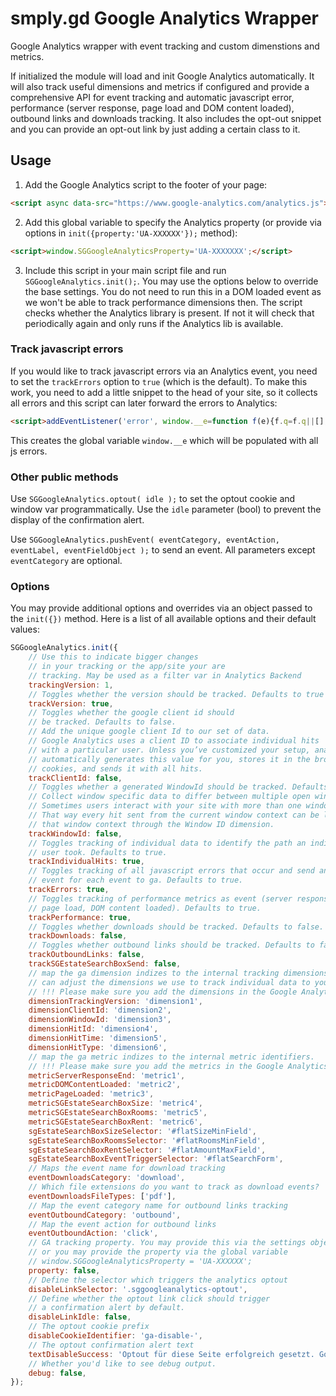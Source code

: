 # smply.gd Google Analytics Wrapper
Google Analytics wrapper with event tracking and custom dimenstions and metrics.

If initialized the module will load and init Google Analytics automatically. It will also
track useful dimensions and metrics if configured and provide a comprehensive API for event tracking
and automatic javascript error, performance (server response, page load and DOM content loaded), 
outbound links and downloads tracking. It also includes the opt-out snippet and you can provide an opt-out
link by just adding a certain class to it.

## Usage
1. Add the Google Analytics script to the footer of your page:
```html
<script async data-src="https://www.google-analytics.com/analytics.js"></script>
```

2. Add this global variable to specify the Analytics property (or provide via 
options in `init({property:'UA-XXXXXX'});` method):
```html
<script>window.SGGoogleAnalyticsProperty='UA-XXXXXXX';</script>
```

3. Include this script in your main script file and run `SGGoogleAnalytics.init();`. You may use the options below to 
override the base settings. You do not need to run this in a DOM loaded event as we won't be able 
to track performance dimensions then. The script checks whether the Analytics library is present. If not it will check
that periodically again and only runs if the Analytics lib is available.

### Track javascript errors
If you would like to track javascript errors via an Analytics event, you need to set the 
`trackErrors` option to `true` (which is the default). To make this work, you need to add a little
snippet to the head of your site, so it collects all errors and this script can later forward the errors to 
Analytics:

```html
<script>addEventListener('error', window.__e=function f(e){f.q=f.q||[];f.q.push(e)});</script>
```

This creates the global variable `window.__e` which will be populated with all js errors.

### Other public methods
Use `SGGoogleAnalytics.optout( idle );` to set the optout cookie and window var programmatically. Use the 
`idle` parameter (bool) to prevent the display of the confirmation alert.

Use `SGGoogleAnalytics.pushEvent( eventCategory, eventAction, eventLabel, eventFieldObject );` to
send an event. All parameters except `eventCategory` are optional.

### Options
You may provide additional options and overrides via an object passed to the `init({})` 
method. Here is a list of all available options and their default values:

```javascript
SGGoogleAnalytics.init({
    // Use this to indicate bigger changes
    // in your tracking or the app/site your are
    // tracking. May be used as a filter var in Analytics Backend
    trackingVersion: 1,
    // Toggles whether the version should be tracked. Defaults to true
    trackVersion: true,
    // Toggles whether the google client id should
    // be tracked. Defaults to false.
    // Add the unique google client Id to our set of data.
    // Google Analytics uses a client ID to associate individual hits
    // with a particular user. Unless you’ve customized your setup, analytics.js
    // automatically generates this value for you, stores it in the browser’s
    // cookies, and sends it with all hits.
    trackClientId: false,
    // Toggles whether a generated WindowId should be tracked. Defaults to false.
    // Collect window specific data to differ between multiple open windows per user
    // Sometimes users interact with your site with more than one window or tab open at a time.
    // That way every hit sent from the current window context can be later associated with
    // that window context through the Window ID dimension.
    trackWindowId: false,
    // Toggles tracking of individual data to identify the path an individual (anonymously)
    // user took. Defaults to true.
    trackIndividualHits: true,
    // Toggles tracking of all javascript errors that occur and send an 
    // event for each event to ga. Defaults to true.
    trackErrors: true,
    // Toggles tracking of performance metrics as event (server response, 
    // page load, DOM content loaded). Defaults to true.
    trackPerformance: true,
    // Toggles whether downloads should be tracked. Defaults to false.
    trackDownloads: false,
    // Toggles whether outbound links should be tracked. Defaults to false.
    trackOutboundLinks: false,
    trackSGEstateSearchBoxSend: false,
    // map the ga dimension indizes to the internal tracking dimensions. You
    // can adjust the dimensions we use to track individual data to your needs.
    // !!! Please make sure you add the dimensions in the Google Analytics Backend !!!
    dimensionTrackingVersion: 'dimension1',
    dimensionClientId: 'dimension2',
    dimensionWindowId: 'dimension3',
    dimensionHitId: 'dimension4',
    dimensionHitTime: 'dimension5',
    dimensionHitType: 'dimension6',
    // map the ga metric indizes to the internal metric identifiers.
    // !!! Please make sure you add the metrics in the Google Analytics Backend !!!
    metricServerResponseEnd: 'metric1',
    metricDOMContentLoaded: 'metric2',
    metricPageLoaded: 'metric3',
    metricSGEstateSearchBoxSize: 'metric4',
    metricSGEstateSearchBoxRooms: 'metric5',
    metricSGEstateSearchBoxRent: 'metric6',
    sgEstateSearchBoxSizeSelector: '#flatSizeMinField',
    sgEstateSearchBoxRoomsSelector: '#flatRoomsMinField',
    sgEstateSearchBoxRentSelector: '#flatAmountMaxField',
    sgEstateSearchBoxEventTriggerSelector: '#flatSearchForm',
    // Maps the event name for download tracking
    eventDownloadsCategory: 'download',
    // Which file extensions do you want to track as download events?
    eventDownloadsFileTypes: ['pdf'],
    // Map the event category name for outbound links tracking
    eventOutboundCategory: 'outbound',
    // Map the event action for outbound links
    eventOutboundAction: 'click',
    // GA tracking property. You may provide this via the settings object in init()
    // or you may provide the property via the global variable
    // window.SGGoogleAnalyticsProperty = 'UA-XXXXXX';
    property: false,
    // Define the selector which triggers the analytics optout
    disableLinkSelector: '.sggoogleanalytics-optout',
    // Define whether the optout link click should trigger
    // a confirmation alert by default.
    disableLinkIdle: false,
    // The optout cookie prefix
    disableCookieIdentifier: 'ga-disable-',
    // The optout confirmation alert text
    textDisableSuccess: 'Optout für diese Seite erfolgreich gesetzt. Google Analytics erfasst in diesem Browser keine Statistiken mehr zu dieser Webseite.',
    // Whether you'd like to see debug output.
    debug: false,
});
```